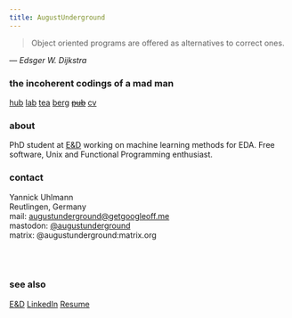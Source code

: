 ```yaml
---
title: AugustUnderground
---
```


> Object oriented programs are offered as alternatives to correct ones.

— _Edsger W. Dijkstra_


### the incoherent codings of a mad man

[hub](https://github.com/augustunderground)
[lab](https://gitlab.com/augustunderground)
[tea](https://git.disroot.org/augustunderground)
[berg](https://codeberg.org/augustunderground)
~~[pub]()~~
[cv](./cv.html)

### about

PhD student at <a href="https://www.electronics-and-drives.de/">E&amp;D</a> 
working on machine learning methods for EDA. Free software, Unix and Functional
Programming enthusiast.

### contact

Yannick Uhlmann  
Reutlingen, Germany  
mail: [augustunderground@getgoogleoff.me](mailto:augustunderground@getgoogleoff.me)  
mastodon: [\@augustunderground](https://fosstodon.org/@augustunderground)  
matrix: @augustunderground:matrix.org

<br>
<object type="text/html" width=660 height=400 data="rsc/unix.html"></object>
<br> 

### see also

[E&D](https://www.electronics-and-drives.de/)
[LinkedIn](https://www.linkedin.com/in/yannick-uhlmann-b57024170/)
[Resume](./cv.html)
